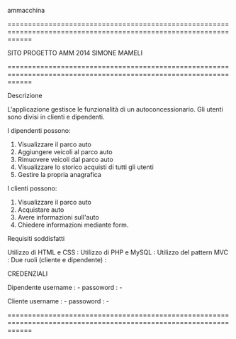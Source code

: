 ammacchina

==================================================================================================================

SITO PROGETTO AMM 2014 SIMONE MAMELI 

==================================================================================================================

Descrizione

L'applicazione gestisce le funzionalità di un autoconcessionario. Gli utenti sono divisi in clienti e dipendenti.

I dipendenti possono:

1. Visualizzare il parco auto
2. Aggiungere veicoli al parco auto
3. Rimuovere veicoli dal parco auto
4. Visualizzare lo storico acquisti di tutti gli utenti
5. Gestire la propria anagrafica

I clienti possono:

1. Visualizzare il parco auto
2. Acquistare auto
3. Avere informazioni sull'auto
4. Chiedere informazioni mediante form.

Requisiti soddisfatti

Utilizzo di HTML e CSS : 
Utilizzo di PHP e MySQL :
Utilizzo del pattern MVC :
Due ruoli (cliente e dipendente) : 

CREDENZIALI

Dipendente
  username  : -
  passoword : -
  
Cliente
  username  : -
  passoword : -

==================================================================================================================
